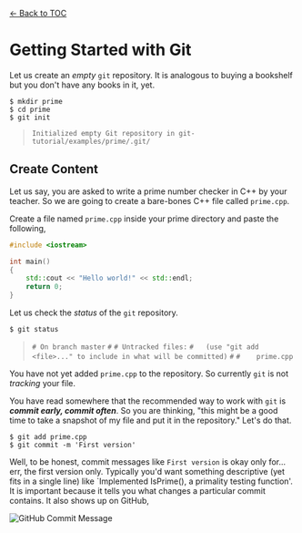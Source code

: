[<- Back to TOC](https://github.com/Hindol/git-tutorial/blob/master/README.md)

# Getting Started with Git
Let us create an _empty_ `git` repository. It is analogous to buying a bookshelf but you don't have any books in it, yet.

    $ mkdir prime
    $ cd prime
    $ git init

> `Initialized empty Git repository in git-tutorial/examples/prime/.git/`

## Create Content
Let us say, you are asked to write a prime number checker in C++ by your teacher. So we are going to create a bare-bones C++ file called `prime.cpp`.

Create a file named `prime.cpp` inside your prime directory and paste the following,

```c++
#include <iostream>

int main()
{
    std::cout << "Hello world!" << std::endl;
    return 0;
}
```

Let us check the _status_ of the `git` repository.

    $ git status

> `# On branch master` 
> `#` 
> `# Untracked files:` 
> `#   (use "git add <file>..." to include in what will be committed)` 
> `#` 
> `#	prime.cpp`

You have not yet added `prime.cpp` to the repository. So currently `git` is not _tracking_ your file.

You have read somewhere that the recommended way to work with `git` is ___commit early, commit often___. So you are thinking, "this might be a good time to take a snapshot of my file and put it in the repository." Let's do that.

    $ git add prime.cpp
    $ git commit -m 'First version'

Well, to be honest, commit messages like `First version` is okay only for... err, the first version only. Typically you'd want something descriptive (yet fits in a single line) like `Implemented IsPrime(), a primality testing function'. It is important because it tells you what changes a particular commit contains. It also shows up on GitHub,

![GitHub Commit Message](https://raw.github.com/Hindol/git-tutorial/master/images/commit-message.png "GitHub Commit Message")